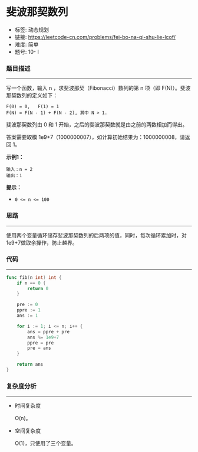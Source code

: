 # 斐波那契数列

- 标签: 动态规划
- 链接: https://leetcode-cn.com/problems/fei-bo-na-qi-shu-lie-lcof/
- 难度: 简单
- 题号: 10- I

### 题目描述

---

写一个函数，输入 n ，求斐波那契（Fibonacci）数列的第 n 项（即 F(N)）。斐波那契数列的定义如下：

```
F(0) = 0,   F(1) = 1
F(N) = F(N - 1) + F(N - 2), 其中 N > 1.
```

斐波那契数列由 0 和 1 开始，之后的斐波那契数就是由之前的两数相加而得出。

答案需要取模 1e9+7（1000000007），如计算初始结果为：1000000008，请返回 1。

**示例1：**

```text
输入：n = 2
输出：1
```

**提示：**

- `0 <= n <= 100`

### 思路

---

使用两个变量循环储存斐波那契数列的后两项的值，同时，每次循环累加时，对1e9+7做取余操作，防止越界。

### 代码

---

```go
func fib(n int) int {
    if n == 0 {
        return 0
    }

    pre := 0
    ppre := 1
    ans := 1

    for i := 1; i <= n; i++ {
        ans = ppre + pre
        ans %= 1e9+7
        ppre = pre
        pre = ans
    }

    return ans
}
```

### 复杂度分析

---

- 时间复杂度

  O(n)。

- 空间复杂度

  O(1)，只使用了三个变量。
